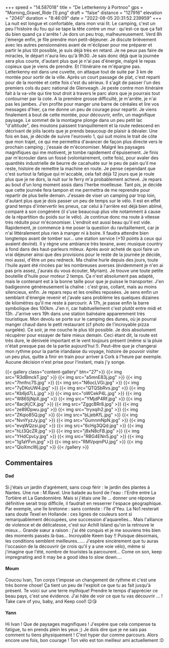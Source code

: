 +++
speed = "14.587018"
title = "De Letterkenny à Portnoo"
gps = "Morning_Gravel_Ride (1).png"
draft = "false"
distance = "127916"
elevation = "2040"
duration = "8:46:09"
date = "2022-08-05 20:31:52.239959"
+++
La nuit est longue et confortable, dans mon vrai lit. Le camping, c'est un peu l'histoire du fou qui se tape la tête contre un mur : qu'est-ce que ça fait du bien quand ça s'arrête ! Je dors un peu trop, malheureusement. Verd 8h j'émerge enfin, je file prendre mon petit-déjeuner. Je discute brièvement avec les autres pensionnaires avant de m'éclipser pour me préparer et partir le plus tôt possible, je suis déjà très en retard. Je ne peux pas faire de miracles, le départ n'aura lieu qu'à 9h30. Je sais donc déjà que la journée sera plus courte, d'autant plus que je n'ai pas d'énergie, malgré le repas copieux que je viens de prendre. Et l'itinéraire ne m'épargne pas. Letterkenny est dans une cuvette, on attaque tout de suite par 3 km de montée pour sortir de la ville. Après un court passage de plat, c'est reparti pour de la montée et cette fois c'est du sérieux. Il s'agit de passer l'un des premiers cols du parc national de Glenveagh. Je peste contre mon itinéraire fait à la va-vite qui tire tout droit à travers le parc alors que je pourrais tout contourner par la cote. A la première grosse difficulté, je m'arrête, je n'ai pas les jambes. J'en profite pour manger une barre de céréales et lire vos messages d'hier, ça me donne un peu de courage pour repartir. Je viens finalement à bout de cette montée, pour découvrir, enfin, un magnifique paysage. Le sommet de la montagne plonge dans un peu petit lac "d'altitude", des moutons paissent tranquillement et la route redescend en décrivant de jolis lacets que je prends beaucoup de plaisir à dévaler. Une fois en bas, je décide de suivre l'eurovelo 1, qui suit moins le trait de côte que mon trajet, ce qui me permettra d'avancer de façon plus directe vers le prochain camping ; j'essaie de m'économiser. Malgré les paysages magnifiques qui me motivent, je tombe rapidement d'épuisement. Je finis par m'écrouler dans un fossé (volontairement, cette fois), pour avaler des quantités industrielle de beurre de cacahuète sur le peu de pain qu'il me reste, histoire de remettre la machine en route. Je pense cependant que c'est surtout la fatigue qui m'accable, cela fait déjà 12 jours que je roule plus que je ne dors, la nuit sur le ferry m'a probablement achevé. Je repars au bout d'un long moment assis dans l'herbe moelleuse. Tant pis, je décide que cette journée fera tampon et me permettra de me reprendre pour repartir de plus belle demain. J'essaie de viser un camping par trop loin, d'autant plus que je dois passer un peu de temps sur le vélo. Il est en effet grand temps d'intervertir les pneus, car celui à l'arrière est déjà bien abîmé, comparé à son congénère (il s'use beaucoup plus vite notamment à cause de la répartition du poids sur le vélo). Je continue donc ma route à vitesse très réduite pour m'économiser. L'endroit est aussi beau qu'il est vide. Rapidement, je commence à me poser la question du ravitaillement, car je n'ai littéralement plus rien à manger ni à boire. Il faudra attendre bien longtemps avant de tomber sur... une station service (+10 points à ceux qui avaient deviné). Il y règne une ambiance très texane, avec musique country à fond dans des haut-parleurs miteux. Après avoir acheté de quoi faire un vrai déjeuner ainsi que des provisions pour le reste de la journée je décide, moi aussi, d'être un peu redneck. Ma chaîne hurle depuis des jours, toute l'huile ayant été rincées par les nombreuses averses (évidemment je n'en ai pas pris assez, j'aurais du vous écouter, Myriam). Je trouve une toute petite bouteille d'huile pour moteur 2 temps. Ça n'est absolument pas adapté, mais le contenant est à la bonne taille pour que je puisse le transporter. J'en badigeonne généreusement la chaîne : c'est gras, collant, mais au moins silencieux, enfin. Je repars repu et les oreilles reposées. Je sens enfin un semblant d'énergie revenir et j'avale sans problème les quelques dizaines de kilomètres qu'il me reste à parcourir. A 17h, je passe enfin la barre symbolique des 100km. J'en ri, car habituellement c'est plutôt entre midi et 13h. J'arrive vers 19h dans une station balnéaire apparemment très touristique. Mon devolu se porte sur le camping des dunes, où je pourrai manger chaud dans le petit restaurant (cf photo de l'incroyable pizza surgelée). Ce soir, je me couche le plus tôt possible. Je dois absolument récupérer pour essayer de faire mieux demain. Ceci étant dit, la route est très dure, le dénivelé important et le vent toujours présent (même si la pluie n'était presque pas de la partie aujourd'hui !). Peut-être que je changerai mon rythme pour la partie irlandaise du voyage, histoire de pouvoir visiter un peu plus, quitte à finir en train pour arriver à Cork à l'heure par exemple. Aucune décision n'est prise pour l'instant, mais j'y songe.

{{< gallery class="content-gallery" btn="27">}}
{{< img src="R3dBmckT.jpg" >}}
{{< img src="a5mnE83j.jpg" >}}
{{< img src="7hnfnc7S.jpg" >}}
{{< img src="N6ocLVGi.jpg" >}}
{{< img src="7yDKoUW4.jpg" >}}
{{< img src="QTQSbRvs.jpg" >}}
{{< img src="Kb6jd7LL.jpg" >}}
{{< img src="oWCekP4L.jpg" >}}
{{< img src="W86SjNpX.jpg" >}}
{{< img src="YMjdP4Rf.jpg" >}}
{{< img src="8acjKjCX.jpg" >}}
{{< img src="ZggcBRr8.jpg" >}}
{{< img src="ze89Dpwu.jpg" >}}
{{< img src="tryxqih2.jpg" >}}
{{< img src="ZKqio85Q.jpg" >}}
{{< img src="bLjebKfL.jpg" >}}
{{< img src="NvnYyzJy.jpg" >}}
{{< img src="GumnmNpN.jpg" >}}
{{< img src="evqWQzsi.jpg" >}}
{{< img src="6cHg3QQd.jpg" >}}
{{< img src="hLt3QcZR.jpg" >}}
{{< img src="j8xN8cFB.jpg" >}}
{{< img src="YHdCpvLy.jpg" >}}
{{< img src="RBG4ENn5.jpg" >}}
{{< img src="1g1aYFvn.jpg" >}}
{{< img src="RMVpqmPU.jpg" >}}
{{< img src="QioXmcWj.jpg" >}}
{{< /gallery >}}

## Commentaires
#### Dad
Si j'étais un jardin d'agrément, sans coup férir : le jardin des plantes à Nantes. Une rue : M.Ravel. Une balade au bord de l'eau : l'Erdre entre La Tortière et La Gandonnière. Mais si j'étais une île ... donner une réponse définitive serait trop difficile, il faudrait en resserrer l'espace géographique.
Par exemple, une île bretonne : sans conteste : l'île d'Yeu.
La No1 resterait sans doute Texel en Hollande : ces lignes de couleurs sont si remarquablement découpées, une succession d'aquarelles...
Mais l'alliance de violence et de délicatesse, c'est sur Achill Island qu'on la retrouve le mieux... Grande sœur a raison : j'ai été conquis et je me souviens très bien des moments passés là-bas...
Incroyable Keem bay !!
Puisque désormais, les conditions semblent meilleures......
J'espère sincèrement que tu auras l'occasion de la découvrir (je crois qu'il y a une voie vélo), même si j'imagine que l'été, nombre de touristes la parcourent...
Come on son, keep impregnating and it may be a good idea to slow down....
#### Moum
Coucou Ivan,
Ton corps t'impose un changement de rythme et c'est une très bonne chose! Ça tient un peu de l'exploit ce que tu as fait jusqu'à présent. Te voici sur une terre mythique! Prendre le temps d'apprécier ce beau pays, c'est une évidence. J'ai hâte de voir ce que tu vas découvrir ... ! 
Take care of you, baby, and Keep cool!
😉😘
#### Yann
Hi Ivan ! Que de paysages magnifiques ! 
J'espère que cela compense ta fatigue, tu en prends plein les yeux  ;) 
Je dois dire que je ne sais pas comment tu tiens physiquement ! C'est hyper dur comme parcours. 
Alors encore une fois, bon courage ! Ton vélo est ton meilleur ami actuellement :D
